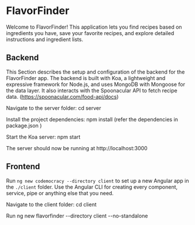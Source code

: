 # FlavorFinder

Welcome to FlavorFinder! This application lets you find recipes based on ingredients you have, save your favorite recipes, and explore detailed instructions and ingredient lists. 



## Backend

This Section describes the setup and configuration of the backend for the FlavorFinder app. The backend is built with Koa, a lightweight and expressive framework for Node.js, and uses MongoDB with Mongoose for the data layer. It also interacts with the Spoonacular API to fetch recipe data.
(https://spoonacular.com/food-api/docs)

Navigate to the server folder: cd server

Install the project dependencies: npm install (refer the dependencies in package.json )

Start the Koa server: npm start

The server should now be running at http://localhost:3000

## Frontend

Run `ng new codemocracy --directory client` to set up a new Angular app in the `./client` folder. Use the Angular CLI for creating every component, service, pipe or anything else that you need.

Navigate to the client folder: cd client

Run ng new flavorfinder --directory client  --no-standalone



